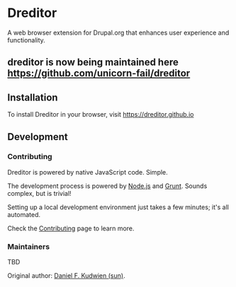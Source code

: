 # Dreditor
A web browser extension for Drupal.org that enhances user experience and
functionality.

## dreditor is now being maintained here https://github.com/unicorn-fail/dreditor

## Installation
To install Dreditor in your browser, visit https://dreditor.github.io

## Development

### Contributing
Dreditor is powered by native JavaScript code.  Simple.

The development process is powered by [Node.js](http://nodejs.org) and
[Grunt](http://gruntjs.com).  Sounds complex, but is trivial!

Setting up a local development environment just takes a few minutes; it's all
automated.

Check the [Contributing](https://dreditor.org/development/contributing) page to
learn more.

### Maintainers
TBD

Original author: [Daniel F. Kudwien (sun)](https://drupal.org/user/54136).
